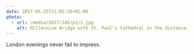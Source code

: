 ```yaml
---
date: 2017-05-25T21:02:26+01:00
photo:
  - url: /media/2017/145/p1/1.jpg
    alt: Millennium Bridge with St. Paul’s Cathedral in the distance.
---
```


London evenings never fail to impress.

